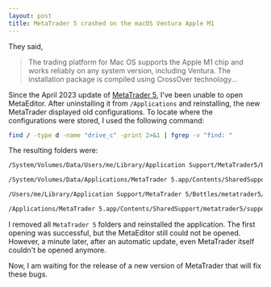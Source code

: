 ```yaml
---
layout: post
title: MetaTrader 5 crashed on the macOS Ventura Apple M1
---
```


They said,

> The trading platform for Mac OS supports the Apple M1 chip and works reliably on any system version, including Ventura. The installation package is compiled using CrossOver technology...

Since the April 2023 update of [MetaTrader 5](https://www.metatrader5.com/en/terminal/help/start_advanced/install_Mac), I've been unable to open MetaEditor. After uninstalling it from `/Applications` and reinstalling, the new MetaTrader displayed old configurations. To locate where the configurations were stored, I used the following command:

```bash
find / -type d -name "drive_c" -print 2>&1 | fgrep -v "find: "
```

The resulting folders were:

```txt
/System/Volumes/Data/Users/me/Library/Application Support/MetaTrader5/Bottles/metatrader5/drive_c

/System/Volumes/Data/Applications/MetaTrader 5.app/Contents/SharedSupport/metatrader5/support/metatrader5/drive_c

/Users/me/Library/Application Support/MetaTrader 5/Bottles/metatrader5/drive_c

/Applications/MetaTrader 5.app/Contents/SharedSupport/metatrader5/support/metatrader5/drive_c
```

I removed all `MetaTrader 5` folders and reinstalled the application. The first opening was successful, but the MetaEditor still could not be opened. However, a minute later, after an automatic update, even MetaTrader itself couldn't be opened anymore.

Now, I am waiting for the release of a new version of MetaTrader that will fix these bugs.

